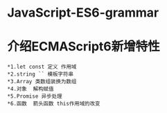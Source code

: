 # JavaScript-ES6-grammar

# 介绍ECMAScript6新增特性
    *1.let const 定义 作用域
    *2.string `` 模板字符串
    *3.Array 类数组装换为数组
    *4.对象  解构赋值
    *5.Promise 异步处理
    *6.函数  箭头函数 this作用域的改变
